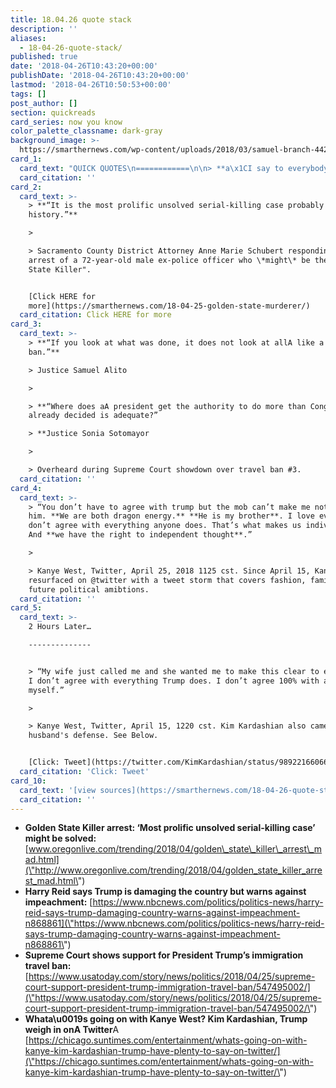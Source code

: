 ```yaml
---
title: 18.04.26 quote stack
description: ''
aliases:
  - 18-04-26-quote-stack/
published: true
date: '2018-04-26T10:43:20+00:00'
publishDate: '2018-04-26T10:43:20+00:00'
lastmod: '2018-04-26T10:50:53+00:00'
tags: []
post_author: []
section: quickreads
card_series: now you know
color_palette_classname: dark-gray
background_image: >-
  https://smarthernews.com/wp-content/uploads/2018/03/samuel-branch-442129-unsplash-scaled.jpg
card_1:
  card_text: "QUICK QUOTES\n============\n\n> **a\x1CI say to everybody, stop it.a\x1D**\n> \n> Former Senate Majority Leader Harry Reid (D-NV) on the possibility of impeaching Pres. Trump in an interview with NBC News. Reid went on to say a\x1CIa\x19ve been through impeachment, and theya\x19re not pleasant .... And the less we talk about impeachment, the better off we are.a\x1D"
  card_citation: ''
card_2:
  card_text: >-
    > **“It is the most prolific unsolved serial-killing case probably in modern
    history.”**

    > 

    > Sacramento County District Attorney Anne Marie Schubert responding to the
    arrest of a 72-year-old male ex-police officer who \*might\* be the "Golden
    State Killer".


    [Click HERE for
    more](https://smarthernews.com/18-04-25-golden-state-murderer/)
  card_citation: Click HERE for more
card_3:
  card_text: >-
    > **“If you look at what was done, it does not look at allA like a Muslim
    ban.”**  

    > Justice Samuel Alito

    > 

    > **“Where does aA president get the authority to do more than Congress has
    already decided is adequate?”  

    > **Justice Sonia Sotomayor

    > 

    > Overheard during Supreme Court showdown over travel ban #3.
  card_citation: ''
card_4:
  card_text: >-
    > “You don’t have to agree with trump but the mob can’t make me not love
    him. **We are both dragon energy.** **He is my brother**. I love everyone. I
    don’t agree with everything anyone does. That’s what makes us individuals.
    And **we have the right to independent thought**.”

    > 

    > Kanye West, Twitter, April 25, 2018 1125 cst. Since April 15, Kanye West
    resurfaced on @twitter with a tweet storm that covers fashion, family & his
    future political amibtions.
  card_citation: ''
card_5:
  card_text: >-
    2 Hours Later…

    --------------


    > “My wife just called me and she wanted me to make this clear to everyone.
    I don’t agree with everything Trump does. I don’t agree 100% with anyone but
    myself.”

    > 

    > Kanye West, Twitter, April 15, 1220 cst. Kim Kardashian also came to her
    husband's defense. See Below.


    [Click: Tweet](https://twitter.com/KimKardashian/status/989221660661137408)
  card_citation: 'Click: Tweet'
card_10:
  card_text: '[view sources](https://smarthernews.com/18-04-26-quote-stack/)'
  card_citation: ''
---
```

*   **Golden State Killer arrest: ‘Most prolific unsolved serial-killing case’ might be solved:** [www.oregonlive.com/trending/2018/04/golden\_state\_killer\_arrest\_mad.html](\"http://www.oregonlive.com/trending/2018/04/golden_state_killer_arrest_mad.html\")
*   **Harry Reid says Trump is damaging the country but warns against impeachment:** [https://www.nbcnews.com/politics/politics-news/harry-reid-says-trump-damaging-country-warns-against-impeachment-n868861](\"https://www.nbcnews.com/politics/politics-news/harry-reid-says-trump-damaging-country-warns-against-impeachment-n868861\")
*   **Supreme Court shows support for President Trump’s immigration travel ban:** [https://www.usatoday.com/story/news/politics/2018/04/25/supreme-court-support-president-trump-immigration-travel-ban/547495002/](\"https://www.usatoday.com/story/news/politics/2018/04/25/supreme-court-support-president-trump-immigration-travel-ban/547495002/\")
*   **Whata\\u0019s going on with Kanye West? Kim Kardashian, Trump weigh in onA Twitter**A [https://chicago.suntimes.com/entertainment/whats-going-on-with-kanye-kim-kardashian-trump-have-plenty-to-say-on-twitter/](\"https://chicago.suntimes.com/entertainment/whats-going-on-with-kanye-kim-kardashian-trump-have-plenty-to-say-on-twitter/\")